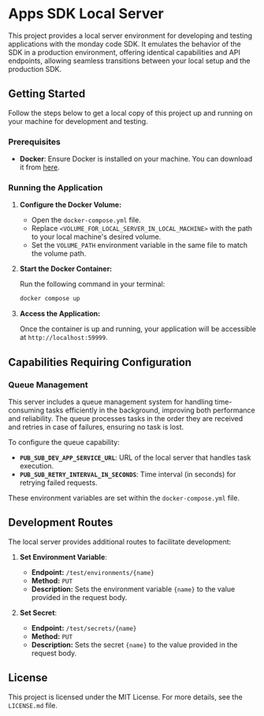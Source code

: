 # Apps SDK Local Server

This project provides a local server environment for developing and testing applications with the monday code SDK. It emulates the behavior of the SDK in a production environment, offering identical capabilities and API endpoints, allowing seamless transitions between your local setup and the production SDK.

## Getting Started

Follow the steps below to get a local copy of this project up and running on your machine for development and testing.

### Prerequisites

- **Docker**: Ensure Docker is installed on your machine. You can download it from [here](https://www.docker.com/get-started).

### Running the Application

1. **Configure the Docker Volume:**

   - Open the `docker-compose.yml` file.
   - Replace `<VOLUME_FOR_LOCAL_SERVER_IN_LOCAL_MACHINE>` with the path to your local machine's desired volume.
   - Set the `VOLUME_PATH` environment variable in the same file to match the volume path.

2. **Start the Docker Container:**

   Run the following command in your terminal:

   ```bash
   docker compose up
   ```

3. **Access the Application:**

   Once the container is up and running, your application will be accessible at `http://localhost:59999`.

## Capabilities Requiring Configuration

### Queue Management

This server includes a queue management system for handling time-consuming tasks efficiently in the background, improving both performance and reliability. The queue processes tasks in the order they are received and retries in case of failures, ensuring no task is lost.

To configure the queue capability:

- **`PUB_SUB_DEV_APP_SERVICE_URL`**: URL of the local server that handles task execution.
- **`PUB_SUB_RETRY_INTERVAL_IN_SECONDS`**: Time interval (in seconds) for retrying failed requests.

These environment variables are set within the `docker-compose.yml` file.

## Development Routes

The local server provides additional routes to facilitate development:

1. **Set Environment Variable**:

   - **Endpoint:** `/test/environments/{name}`
   - **Method:** `PUT`
   - **Description:** Sets the environment variable `{name}` to the value provided in the request body.

2. **Set Secret**:
   - **Endpoint:** `/test/secrets/{name}`
   - **Method:** `PUT`
   - **Description:** Sets the secret `{name}` to the value provided in the request body.

## License

This project is licensed under the MIT License. For more details, see the `LICENSE.md` file.
